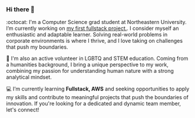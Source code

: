 ### Hi there 👋

<!--
**yuwei-wu-k/yuwei-wu-k** is a ✨ _special_ ✨ repository because its `README.md` (this file) appears on your GitHub profile.
-->

:octocat: I'm a Computer Science grad student at Northeastern University. I’m currently working on [my first fullstack project.](https://github.com/yuwei-wu-k/mern-fullstack.git). I consider myself an enthusiastic and adaptable learner. Solving real-world problems in corporate environments is where I thrive, and I love taking on challenges that push my boundaries. 

:seedling: I'm also an active volunteer in LGBTQ and STEM education. Coming from a humanities background, I bring a unique perspective to my work, combining my passion for understanding human nature with a strong analytical mindset.

:computer: I’m currently learning **Fullstack, AWS** and seeking opportunities to apply my skills and contribute to meaningful projects that push the boundaries of innovation. If you're looking for a dedicated and dynamic team member, let's connect!
